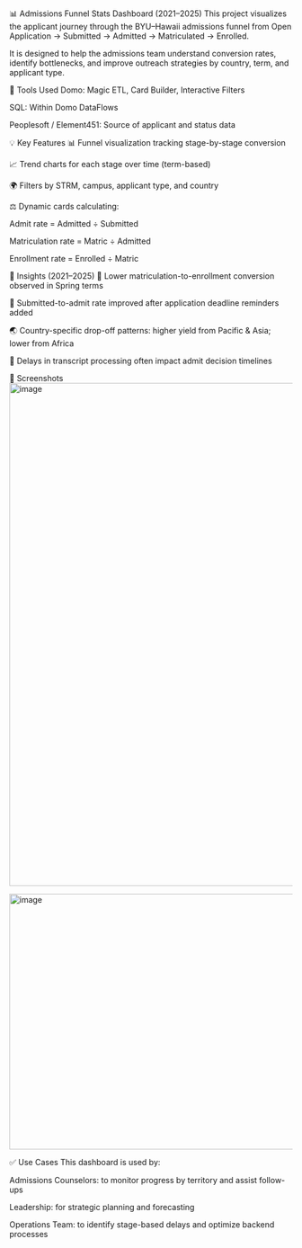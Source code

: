 📊 Admissions Funnel Stats Dashboard (2021–2025)
This project visualizes the applicant journey through the BYU–Hawaii admissions funnel from Open Application → Submitted → Admitted → Matriculated → Enrolled.

It is designed to help the admissions team understand conversion rates, identify bottlenecks, and improve outreach strategies by country, term, and applicant type.

🧰 Tools Used
Domo: Magic ETL, Card Builder, Interactive Filters

SQL: Within Domo DataFlows

Peoplesoft / Element451: Source of applicant and status data

💡 Key Features
📊 Funnel visualization tracking stage-by-stage conversion

📈 Trend charts for each stage over time (term-based)

🌍 Filters by STRM, campus, applicant type, and country

⚖️ Dynamic cards calculating:

Admit rate = Admitted ÷ Submitted

Matriculation rate = Matric ÷ Admitted

Enrollment rate = Enrolled ÷ Matric

🧠 Insights (2021–2025)
🔻 Lower matriculation-to-enrollment conversion observed in Spring terms

📌 Submitted-to-admit rate improved after application deadline reminders added

🌏 Country-specific drop-off patterns: higher yield from Pacific & Asia; lower from Africa

📅 Delays in transcript processing often impact admit decision timelines

📸 Screenshots
<img width="1889" height="895" alt="image" src="https://github.com/user-attachments/assets/2da2e0bf-a009-465e-bd20-ebee07d43159" />

<img width="1872" height="455" alt="image" src="https://github.com/user-attachments/assets/725d0ad5-dc7c-4c56-a739-acdd38c86ce1" />


✅ Use Cases
This dashboard is used by:

Admissions Counselors: to monitor progress by territory and assist follow-ups

Leadership: for strategic planning and forecasting

Operations Team: to identify stage-based delays and optimize backend processes

